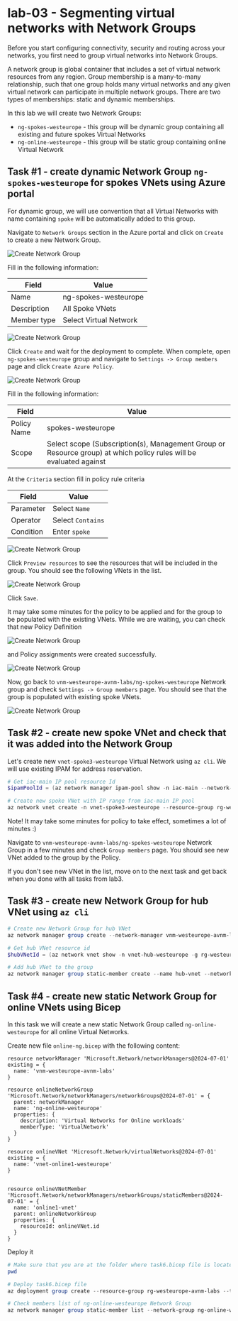 # lab-03 - Segmenting virtual networks with Network Groups

Before you start configuring connectivity, security and routing across your networks, you first need to group virtual networks into Network Groups.

A network group is global container that includes a set of virtual network resources from any region. Group membership is a many-to-many relationship, such that one group holds many virtual networks and any given virtual network can participate in multiple network groups. There are two types of memberships: static and dynamic memberships.

In this lab we will create two Network Groups: 
- `ng-spokes-westeurope` - this group will be dynamic group containing all existing and future spokes Virtual Networks
- `ng-online-westeurope` - this group will be static group containing online Virtual Network

## Task #1 - create dynamic Network Group `ng-spokes-westeurope` for spokes VNets using Azure portal

For dynamic group, we will use convention that all Virtual Networks with name containing `spoke` will be automatically added to this group.

Navigate to `Network Groups` section in the Azure portal and click on `Create` to create a new Network Group.

![Create Network Group](../../assets/images/lab-03/network-group-1.png)

Fill in the following information:

| Field | Value |
|-------|-------|
| Name  | ng-spokes-westeurope |
| Description  | All Spoke VNets  |
| Member type | Select Virtual Network |

![Create Network Group](../../assets/images/lab-03/network-group-2.png)

Click `Create` and wait for the deployment to complete. When complete, open `ng-spokes-westeurope` group and navigate to `Settings -> Group members` page and click `Create Azure Policy`.

![Create Network Group](../../assets/images/lab-03/network-group-3.png)

Fill in the following information:

| Field | Value |
|-------|-------|
| Policy Name  | spokes-westeurope |
| Scope  | Select scope (Subscription(s), Management Group or Resource group) at which policy rules will be evaluated against |

At the `Criteria` section fill in policy rule criteria

| Field | Value |
|-------|-------|
| Parameter  | Select `Name` |
| Operator  | Select `Contains` |
| Condition  | Enter `spoke` |

![Create Network Group](../../assets/images/lab-03/network-group-4.png)

Click `Preview resources` to see the resources that will be included in the group. You should see the following VNets in the list.

![Create Network Group](../../assets/images/lab-03/network-group-5.png)

Click `Save`.

It may take some minutes for the policy to be applied and for the group to be populated with the existing VNets. While we are waiting, you can check that new Policy Definition 

![Create Network Group](../../assets/images/lab-03/network-group-6.png)

and Policy assignments were created successfully.

![Create Network Group](../../assets/images/lab-03/network-group-7.png)

Now, go back to `vnm-westeurope-avnm-labs/ng-spokes-westeurope` Network group and check `Settings -> Group members` page. You should see that the group is populated with existing spoke VNets.

![Create Network Group](../../assets/images/lab-03/network-group-8.png)


## Task #2 - create new spoke VNet and check that it was added into the Network Group

Let's create new `vnet-spoke3-westeurope` Virtual Network using `az cli`. We will use existing IPAM for address reservation.

```powershell
# Get iac-main IP pool resource Id
$ipamPoolId = (az network manager ipam-pool show -n iac-main --network-manager-name vnm-westeurope-avnm-labs -g rg-westeurope-avnm-labs --query id -o tsv)

# Create new spoke VNet with IP range from iac-main IP pool
az network vnet create -n vnet-spoke3-westeurope --resource-group rg-westeurope-avnm-labs --ipam-allocations [0].number-of-ip-addresses=10 [0].id=$ipamPoolId 
```

Note! It may take some minutes for policy to take effect, sometimes a lot of minutes :) 

Navigate to `vnm-westeurope-avnm-labs/ng-spokes-westeurope` Network Group in a few minutes and check `Group members` page. You should see new VNet added to the group by the Policy. 

If you don't see new VNet in the list, move on to the next task and get back when you done with all tasks from lab3.

## Task #3 - create new Network Group for hub VNet using `az cli`

```powershell
# Create new Network Group for hub VNet
az network manager group create --network-manager vnm-westeurope-avnm-labs -g rg-westeurope-avnm-labs -n ng-hub-westeurope --description "Virtual Network for Hub"

# Get hub VNet resource id
$hubVNetId = (az network vnet show -n vnet-hub-westeurope -g rg-westeurope-avnm-labs --query id -o tsv)

# Add hub VNet to the group
az network manager group static-member create --name hub-vnet --network-group ng-hub-westeurope --network-manager vnm-westeurope-avnm-labs -g rg-westeurope-avnm-labs --resource-id $hubVNetId
```

## Task #4 - create new static Network Group for online VNets using Bicep

In this task we will create a new static Network Group called `ng-online-westeurope` for all online Virtual Networks.

Create new file `online-ng.bicep` with the following content:

```bicep
resource networkManager 'Microsoft.Network/networkManagers@2024-07-01' existing = {
  name: 'vnm-westeurope-avnm-labs'
}

resource onlineNetworkGroup 'Microsoft.Network/networkManagers/networkGroups@2024-07-01' = {
  parent: networkManager
  name: 'ng-online-westeurope'
  properties: {
    description: 'Virtual Networks for Online workloads'
    memberType: 'VirtualNetwork'
  }
}

resource onlineVNet 'Microsoft.Network/virtualNetworks@2024-07-01' existing = {
  name: 'vnet-online1-westeurope'
}


resource onlineVNetMember 'Microsoft.Network/networkManagers/networkGroups/staticMembers@2024-07-01' = {
  name: 'online1-vnet'
  parent: onlineNetworkGroup
  properties: {
    resourceId: onlineVNet.id
  }
}
```

Deploy it

```powershell
# Make sure that you are at the folder where task6.bicep file is located
pwd

# Deploy task6.bicep file
az deployment group create --resource-group rg-westeurope-avnm-labs --template-file online-ng.bicep

# Check members list of ng-online-westeurope Network Group
az network manager group static-member list --network-group ng-online-westeurope --network-manager vnm-westeurope-avnm-labs -g rg-westeurope-avnm-labs --query [].name -o tsv
```